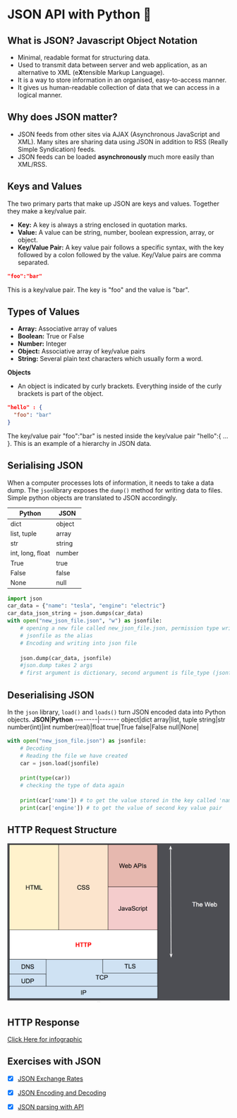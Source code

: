 # JSON API with Python :closed_lock_with_key:

## What is JSON? Javascript Object Notation 
- Minimal, readable format for structuring data.
- Used to transmit data between server and web application, as an alternative to XML (e**X**tensible Markup Language).
- It is a way to store information in an organised, easy-to-access manner.
- It gives us human-readable collection of data that we can access in a logical manner. 

## Why does JSON matter?

- JSON feeds from other sites via AJAX (Asynchronous JavaScript and XML). Many sites are sharing data using JSON in addition to RSS (Really Simple Syndication) feeds.
- JSON feeds can be loaded **asynchronously** much more easily than XML/RSS.

## Keys and Values 
The two primary parts that make up JSON are keys and values. 
Together they make a key/value pair. 

- **Key:** A key is always a string enclosed in quotation marks.
- **Value:** A value can be string, number, boolean expression, array, or object.
- **Key/Value Pair:** A key value pair follows a specific syntax, with the key followed by a colon followed by the value. Key/Value pairs are comma separated.

```json
"foo":"bar"
```
This is a key/value pair. The key is "foo" and the value is "bar".

## Types of Values
- **Array:** Associative array of values
- **Boolean:** True or False
- **Number:** Integer
- **Object:** Associative array of key/value pairs
- **String:** Several plain text characters which usually form a word.

**Objects**
- An object is indicated by curly brackets. Everything inside of the curly brackets is part of the object. 

```json
"hello" : {
  "foo": "bar"
}
```
The key/value pair "foo":"bar" is nested inside the key/value pair "hello":{ ... }. This is an example of a hierarchy in JSON data.

## Serialising JSON
When a computer processes lots of information, it needs to take a data dump. The `json`library exposes the `dump()` method for writing data to files.
Simple python objects are translated to JSON accordingly. 

**Python**|**JSON**
--------|-------
dict|object
list, tuple|array
str|string
int, long, float|number
True| true
False|false
None|null

```python
import json
car_data = {"name": "tesla", "engine": "electric"}
car_data_json_string = json.dumps(car_data)
with open("new_json_file.json", "w") as jsonfile:
    # opening a new file called new_json_file.json, permission type write 'w'
    # jsonfile as the alias
    # Encoding and writing into json file

    json.dump(car_data, jsonfile)
    #json.dump takes 2 args
    # first argument is dictionary, second argument is file_type (jsonfile)
```

## Deserialising JSON
In the `json` library, `load()` and `loads()` turn JSON encoded data into Python objects.
**JSON**|**Python**
--------|-------
object|dict
array|list, tuple
string|str
number(int)|int
number(real)|float
true|True
false|False
null|None|

```python
with open("new_json_file.json") as jsonfile:
    # Decoding
    # Reading the file we have created
    car = json.load(jsonfile)

    print(type(car))
    # checking the type of data again

    print(car['name']) # to get the value stored in the key called 'name'
    print(car['engine']) # to get the value of second key value pair
```

## HTTP Request Structure

![HTTP_Request Structure](../images/http_request.png)


## HTTP Response

[Click Here for infographic](../images/http-decision-diagram.png)

## Exercises with JSON

-[x] [JSON Exchange Rates](json_exchange_rates.py)

-[x] [JSON Encoding and Decoding](json_encoding_decoding.py)

-[x] [JSON parsing with API](json_parsing_with_api.py)